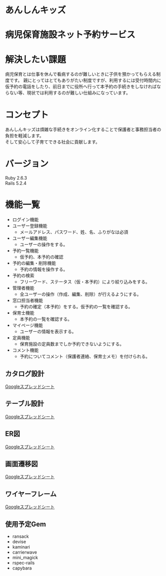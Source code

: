 # あんしんキッズ

# 病児保育施設ネット予約サービス

# 解決したい課題
病児保育とは仕事を休んで看病するのが難しいときに子供を預かってもらえる制度です。
親にとってはとてもありがたい制度ですが、利用するには受付時間内に仮予約の電話をしたり、前日までに役所へ行って本予約の手続きをしなければならない等、現状では利用するのが難しい仕組みになっています。

# コンセプト
あんしんキッズは煩雑な手続きをオンライン化することで保護者と事務担当者の負担を軽減します。\
そして安心して子育てできる社会に貢献します。

# バージョン
Ruby 2.6.3\
Rails 5.2.4

# 機能一覧

* ログイン機能
* ユーザー登録機能
  * メールアドレス、パスワード、姓、名、ふりがなは必須
* ユーザー編集機能
  * ユーザーの操作をする。
* 予約一覧機能
  * 仮予約、本予約の確認
* 予約の編集・削除機能
  * 予約の情報を操作する。
* 予約の検索
  * フリーワード、ステータス（仮・本予約）により絞り込みをする。
* 管理者機能
  * 全ユーザーの操作（作成、編集、削除）が行えるようにする。
* 窓口担当者機能
  * 予約の確定（本予約）をする。仮予約の一覧を確認する。
* 保育士機能
  * 本予約の一覧を確認する。
* マイページ機能
  * ユーザーの情報を表示する。
* 定員機能
  * 保育施設の定員数までしか予約できないようにする。
* コメント機能
  * 予約についてコメント（保護者連絡、保育士メモ）を付けられる。

## カタログ設計
[Googleスプレッドシート](https://docs.google.com/spreadsheets/d/10yvr_-g7P8p7djihJd5azVzyCWWB0n8XN4H2jfQ5ynE/edit?usp=sharing)
## テーブル設計
[Googleスプレッドシート](https://docs.google.com/spreadsheets/d/1NtphrLYvBmN8jrOSotKD8EiXoRDo84038nifjXmbqKY/edit?usp=sharing)
## ER図
[Googleスプレッドシート](https://docs.google.com/spreadsheets/d/1FxkJOX_QAhMlDh-B49FdcHcWlQ6E3tu4QNwApeKuaPk/edit?usp=sharing)
## 画面遷移図
[Googleスプレッドシート](https://docs.google.com/spreadsheets/d/1Co6MR_8zaoVBHPAL6_bVkObPN5vsngJDSjferR0XAp8/edit?usp=sharing)
## ワイヤーフレーム
[Googleスプレッドシート](https://docs.google.com/spreadsheets/d/1vpvGSbl4zREDn6Dq-eJ7eC-_Wx68nhWOeGWLzO52O5M/edit?usp=sharing)

## 使用予定Gem
* ransack
* devise
* kaminari
* carrierwave
* mini_magick
* rspec-rails
* capybara
